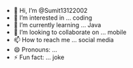 - 👋 Hi, I’m @Sumit13122002
- 👀 I’m interested in ... coding 
- 🌱 I’m currently learning ... Java 
- 💞️ I’m looking to collaborate on ... mobile 
- 📫 How to reach me ... social media 
- 😄 Pronouns: ...
- ⚡ Fun fact: ... joke 

<!---
Sumit13122002/Sumit13122002 is a ✨ special ✨ repository because its `README.md` (this file) appears on your GitHub profile.
You can click the Preview link to take a look at your changes.
--->
